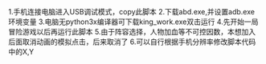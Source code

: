 1.手机连接电脑进入USB调试模式，copy此脚本
2.下载abd.exe,并设置adb.exe环境变量
3.电脑无python3x编译器可下载king_work.exe双击运行
4.先开始一局冒险游戏以后再运行此脚本
5.由于阵容选择，人物加血等不可控因数，本想加入后面取消动画的模拟点击，后来取消了
6.可以自行根据手机分辨率修改脚本代码中的X,Y
